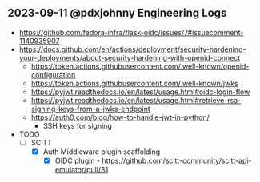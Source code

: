 ## 2023-09-11 @pdxjohnny Engineering Logs

- https://github.com/fedora-infra/flask-oidc/issues/7#issuecomment-1140935907
- https://docs.github.com/en/actions/deployment/security-hardening-your-deployments/about-security-hardening-with-openid-connect
  - https://token.actions.githubusercontent.com/.well-known/openid-configuration
  - https://token.actions.githubusercontent.com/.well-known/jwks
  - https://pyjwt.readthedocs.io/en/latest/usage.html#oidc-login-flow
  - https://pyjwt.readthedocs.io/en/latest/usage.html#retrieve-rsa-signing-keys-from-a-jwks-endpoint
  - https://auth0.com/blog/how-to-handle-jwt-in-python/
    - SSH keys for signing
- TODO
  - [ ] SCITT
    - [x] Auth Middleware plugin scaffolding
      - [x] OIDC plugin - https://github.com/scitt-community/scitt-api-emulator/pull/31